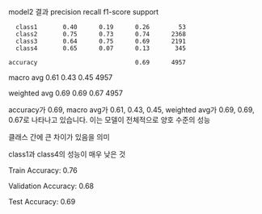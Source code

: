 model2 결과
precision    recall  f1-score   support

      class1       0.40      0.19      0.26        53
      class2       0.75      0.73      0.74      2368
      class3       0.64      0.75      0.69      2191
      class4       0.65      0.07      0.13       345

    accuracy                           0.69      4957
   
   macro avg       0.61      0.43      0.45      4957

weighted avg       0.69      0.69      0.67      4957


accuracy가 0.69, macro avg가 0.61, 0.43, 0.45, weighted avg가 0.69, 0.69, 0.67로 나타나고 있습니다. 이는 모델이 전체적으로 양호 수준의 성능

클래스 간에 큰 차이가 있음을 의미

class1과 class4의 성능이 매우 낮은 것

Train Accuracy: 0.76

Validation Accuracy: 0.68

Test Accuracy: 0.69